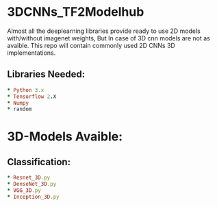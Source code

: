 # 3DCNNs_TF2Modelhub

Almost all the deeplearning libraries provide ready to use 2D models with/without imagenet weights, But In case of 3D cnn models are not as avaible. This repo will contain commonly used 2D CNNs 3D implementations.


## Libraries Needed:
```ruby
* Python 3.x 
* Tensorflow 2.X
* Numpy
* random
```

# 3D-Models Avaible:

## Classification:
```ruby
* Resnet_3D.py 
* DenseNet_3D.py
* VGG_3D.py
* Inception_3D.py
```
